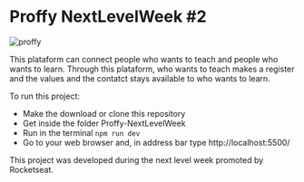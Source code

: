 # Proffy NextLevelWeek #2

![proffy](https://user-images.githubusercontent.com/48724163/89714120-e8980f00-d972-11ea-843c-7ef6a55132fc.png)

This plataform can connect people who wants to teach and people who wants to learn. Through this plataform, who wants to teach makes a register and 
the values and the contatct stays available to who wants to learn.

To run this project:
- Make the download or clone this repository
- Get inside the folder Proffy-NextLevelWeek
- Run in the terminal `npm run dev `
- Go to your web browser and, in address bar type http://localhost:5500/

This project was developed during the next level week promoted by Rocketseat.

